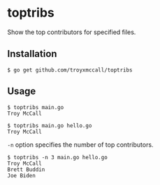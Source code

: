 # toptribs
Show the top contributors for specified files.

## Installation

```
$ go get github.com/troyxmccall/toptribs
```

## Usage

```
$ toptribs main.go
Troy McCall
```

```
$ toptribs main.go hello.go
Troy McCall
```

`-n` option specifies the number of top contributors.

```
$ toptribs -n 3 main.go hello.go
Troy McCall
Brett Buddin
Joe Biden
```
